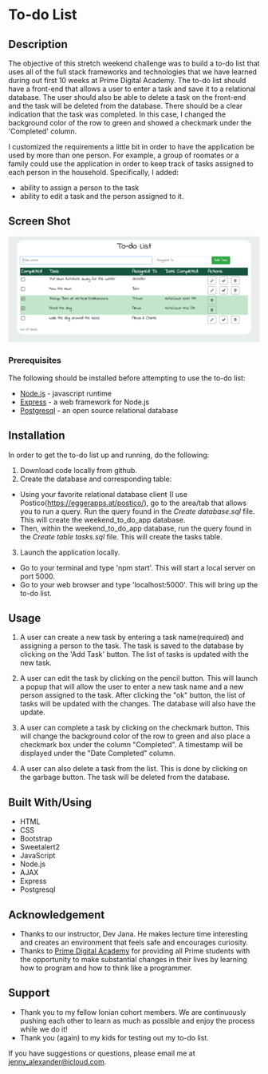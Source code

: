 # To-do List

## Description

The objective of this stretch weekend challenge was to build a to-do list that uses all of the full stack frameworks and technologies that we have learned during out first 10 weeks at Prime Digital Academy. The to-do list should have a front-end that allows a user to enter a task and save it to a relational database. The user should also be able to delete a task on the front-end and the task will be deleted from the database.
There should be a clear indication that the task was completed. In this case, I changed the background color of the row to green and showed a checkmark under the 'Completed' column.

I customized the requirements a little bit in order to have the application be used by more than one person. For example, a group of roomates or a family could use the application in order to keep track of tasks assigned to each person in the household. Specifically, I added:

- ability to assign a person to the task
- ability to edit a task and the person assigned to it.

## Screen Shot

![To-do list](server/public/images/sql-todo-list.png)

### Prerequisites

The following should be installed before attempting to use the to-do list:

- [Node.js](https://nodejs.org/en/) - javascript runtime
- [Express](https://expressjs.com/en/starter/installing.html) - a web framework for Node.js
- [Postgresql](https://www.postgresql.org/) - an open source relational database

## Installation

In order to get the to-do list up and running, do the following:

1. Download code locally from github.
2. Create the database and corresponding table:

- Using your favorite relational database client (I use Postico(<https://eggerapps.at/postico/>), go to the area/tab that allows you to run a query. Run the query found in the *Create database.sql* file. This will create the weekend_to_do_app database.
- Then, within the weekend_to_do_app database, run the query found in the *Create table tasks.sql* file. This will create the tasks table.

3. Launch the application locally.

- Go to your terminal and type 'npm start'. This will start a local server on port 5000.
- Go to your web browser and type 'localhost:5000'. This will bring up the to-do list.

## Usage

1. A user can create a new task by entering a task name(required) and assigning a person to the task. The task is saved to the database by clicking on the 'Add Task' button. The list of tasks is updated with the new task.

2. A user can edit the task by clicking on the pencil button. This will launch a popup that will allow the user to enter a new task name and a new person assigned to the task. After clicking the "ok" button, the list of tasks will be updated with the changes. The database will also have the update.

3. A user can complete a task by clicking on the checkmark button. This will change the background color of the row to green and also place a checkmark box under the column "Completed". A timestamp will be displayed under the "Date Completed" column.

4. A user can also delete a task from the list. This is done by clicking on the garbage button. The task will be deleted from the database.

## Built With/Using

- HTML
- CSS
- Bootstrap
- Sweetalert2
- JavaScript
- Node.js
- AJAX
- Express
- Postgresql

## Acknowledgement

- Thanks to our instructor, Dev Jana. He makes lecture time interesting and creates an environment that feels safe and encourages curiosity.
- Thanks to [Prime Digital Academy](www.primeacademy.io) for providing all Prime students with the opportunity to make substantial changes in their lives by learning how to program and how to think like a programmer.

## Support

- Thank you to my fellow Ionian cohort members. We are continuously pushing each other to learn as much as possible and enjoy the process while we do it!
- Thank you (again) to my kids for testing out my to-do list. 

If you have suggestions or questions, please email me at <jenny_alexander@icloud.com>.